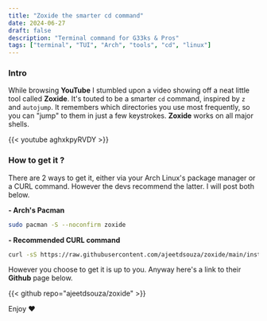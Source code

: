 ```yaml
---
title: "Zoxide the smarter cd command"
date: 2024-06-27
draft: false
description: "Terminal command for G33ks & Pros"
tags: ["terminal", "TUI", "Arch", "tools", "cd", "linux"]
---
```

### Intro

While browsing **YouTube** I stumbled upon a video showing off a neat little tool called **Zoxide**. It's touted to be a smarter `cd` command, inspired by `z` and `autojump`. It remembers which directories you use most frequently, so you can "jump" to them in just a few keystrokes. **Zoxide** works on all major shells.

{{< youtube aghxkpyRVDY >}}

### How to get it ?

There are 2 ways to get it, either via your Arch Linux's package manager or a CURL command. However the devs recommend the latter. I will post both below.

**- Arch's Pacman**
```Bash
sudo pacman -S --noconfirm zoxide
```

**- Recommended CURL command**
```Bash
curl -sS https://raw.githubusercontent.com/ajeetdsouza/zoxide/main/install.sh | bash
```

However you choose to get it is up to you. Anyway here's a link to their **Github** page below.

{{< github repo="ajeetdsouza/zoxide" >}}

Enjoy :heart:


